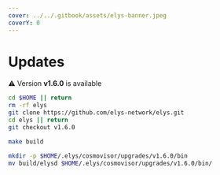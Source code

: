 ```yaml
---
cover: ../../.gitbook/assets/elys-banner.jpeg
coverY: 0
---
```


# Updates

⚠️ Version **v1.6.0** is available

```bash
cd $HOME || return
rm -rf elys
git clone https://github.com/elys-network/elys.git
cd elys || return
git checkout v1.6.0

make build

mkdir -p $HOME/.elys/cosmovisor/upgrades/v1.6.0/bin
mv build/elysd $HOME/.elys/cosmovisor/upgrades/v1.6.0/bin/
```
